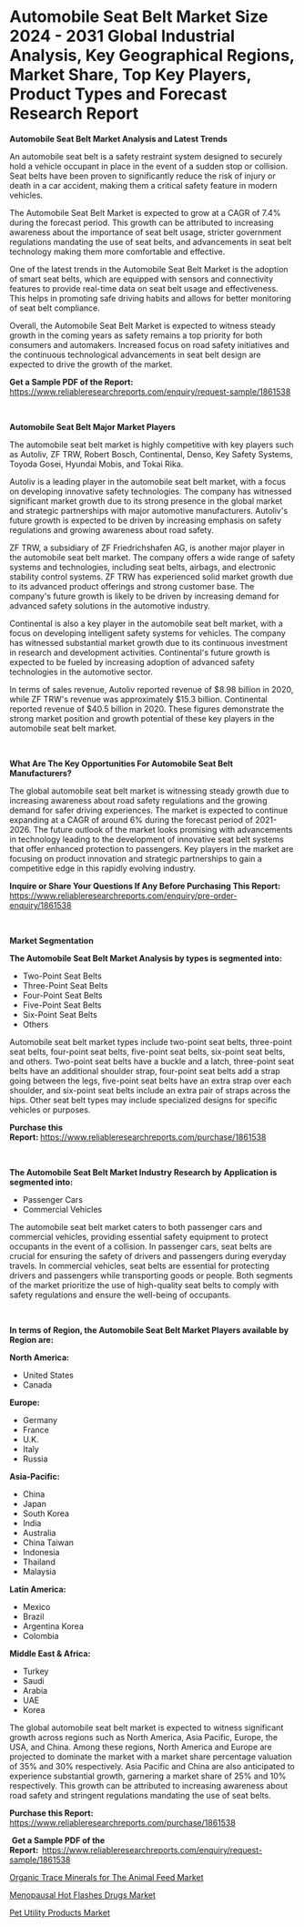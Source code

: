 <p><h1>Automobile Seat Belt Market Size 2024 - 2031 Global Industrial Analysis, Key Geographical Regions, Market Share, Top Key Players, Product Types and Forecast Research Report</h1></p><p><strong>Automobile Seat Belt Market Analysis and Latest Trends</strong></p>
<p><p>An automobile seat belt is a safety restraint system designed to securely hold a vehicle occupant in place in the event of a sudden stop or collision. Seat belts have been proven to significantly reduce the risk of injury or death in a car accident, making them a critical safety feature in modern vehicles.</p><p>The Automobile Seat Belt Market is expected to grow at a CAGR of 7.4% during the forecast period. This growth can be attributed to increasing awareness about the importance of seat belt usage, stricter government regulations mandating the use of seat belts, and advancements in seat belt technology making them more comfortable and effective.</p><p>One of the latest trends in the Automobile Seat Belt Market is the adoption of smart seat belts, which are equipped with sensors and connectivity features to provide real-time data on seat belt usage and effectiveness. This helps in promoting safe driving habits and allows for better monitoring of seat belt compliance.</p><p>Overall, the Automobile Seat Belt Market is expected to witness steady growth in the coming years as safety remains a top priority for both consumers and automakers. Increased focus on road safety initiatives and the continuous technological advancements in seat belt design are expected to drive the growth of the market.</p></p>
<p><strong>Get a Sample PDF of the Report:&nbsp;</strong> <a href="https://www.reliableresearchreports.com/enquiry/request-sample/1861538">https://www.reliableresearchreports.com/enquiry/request-sample/1861538</a></p>
<p>&nbsp;</p>
<p><strong>Automobile Seat Belt Major Market Players</strong></p>
<p><p>The automobile seat belt market is highly competitive with key players such as Autoliv, ZF TRW, Robert Bosch, Continental, Denso, Key Safety Systems, Toyoda Gosei, Hyundai Mobis, and Tokai Rika. </p><p>Autoliv is a leading player in the automobile seat belt market, with a focus on developing innovative safety technologies. The company has witnessed significant market growth due to its strong presence in the global market and strategic partnerships with major automotive manufacturers. Autoliv's future growth is expected to be driven by increasing emphasis on safety regulations and growing awareness about road safety.</p><p>ZF TRW, a subsidiary of ZF Friedrichshafen AG, is another major player in the automobile seat belt market. The company offers a wide range of safety systems and technologies, including seat belts, airbags, and electronic stability control systems. ZF TRW has experienced solid market growth due to its advanced product offerings and strong customer base. The company's future growth is likely to be driven by increasing demand for advanced safety solutions in the automotive industry.</p><p>Continental is also a key player in the automobile seat belt market, with a focus on developing intelligent safety systems for vehicles. The company has witnessed substantial market growth due to its continuous investment in research and development activities. Continental's future growth is expected to be fueled by increasing adoption of advanced safety technologies in the automotive sector.</p><p>In terms of sales revenue, Autoliv reported revenue of $8.98 billion in 2020, while ZF TRW's revenue was approximately $15.3 billion. Continental reported revenue of $40.5 billion in 2020. These figures demonstrate the strong market position and growth potential of these key players in the automobile seat belt market.</p></p>
<p>&nbsp;</p>
<p><strong>What Are The Key Opportunities For Automobile Seat Belt Manufacturers?</strong></p>
<p><p>The global automobile seat belt market is witnessing steady growth due to increasing awareness about road safety regulations and the growing demand for safer driving experiences. The market is expected to continue expanding at a CAGR of around 6% during the forecast period of 2021-2026. The future outlook of the market looks promising with advancements in technology leading to the development of innovative seat belt systems that offer enhanced protection to passengers. Key players in the market are focusing on product innovation and strategic partnerships to gain a competitive edge in this rapidly evolving industry.</p></p>
<p><strong>Inquire or Share Your Questions If Any Before Purchasing This Report:</strong> <a href="https://www.reliableresearchreports.com/enquiry/pre-order-enquiry/1861538">https://www.reliableresearchreports.com/enquiry/pre-order-enquiry/1861538</a></p>
<p>&nbsp;</p>
<p><strong>Market Segmentation</strong></p>
<p><strong>The Automobile Seat Belt Market Analysis by types is segmented into:</strong></p>
<p><ul><li>Two-Point Seat Belts</li><li>Three-Point Seat Belts</li><li>Four-Point Seat Belts</li><li>Five-Point Seat Belts</li><li>Six-Point Seat Belts</li><li>Others</li></ul></p>
<p><p>Automobile seat belt market types include two-point seat belts, three-point seat belts, four-point seat belts, five-point seat belts, six-point seat belts, and others. Two-point seat belts have a buckle and a latch, three-point seat belts have an additional shoulder strap, four-point seat belts add a strap going between the legs, five-point seat belts have an extra strap over each shoulder, and six-point seat belts include an extra pair of straps across the hips. Other seat belt types may include specialized designs for specific vehicles or purposes.</p></p>
<p><strong>Purchase this Report:&nbsp;</strong><a href="https://www.reliableresearchreports.com/purchase/1861538">https://www.reliableresearchreports.com/purchase/1861538</a></p>
<p>&nbsp;</p>
<p><strong>The Automobile Seat Belt Market Industry Research by Application is segmented into:</strong></p>
<p><ul><li>Passenger Cars</li><li>Commercial Vehicles</li></ul></p>
<p><p>The automobile seat belt market caters to both passenger cars and commercial vehicles, providing essential safety equipment to protect occupants in the event of a collision. In passenger cars, seat belts are crucial for ensuring the safety of drivers and passengers during everyday travels. In commercial vehicles, seat belts are essential for protecting drivers and passengers while transporting goods or people. Both segments of the market prioritize the use of high-quality seat belts to comply with safety regulations and ensure the well-being of occupants.</p></p>
<p>&nbsp;</p>
<p><strong>In terms of Region, the Automobile Seat Belt Market Players available by Region are:</strong></p>
<p>
    <p> <strong> North America: </strong>
        <ul>
            <li>United States</li>
            <li>Canada</li>
        </ul>
        </p> 
    <p> <strong> Europe: </strong>
        <ul>
            <li>Germany</li>
            <li>France</li>
            <li>U.K.</li>
            <li>Italy</li>
            <li>Russia</li>
        </ul>
        </p> 
    <p> <strong> Asia-Pacific: </strong>
        <ul>
            <li>China</li>
            <li>Japan</li>
            <li>South Korea</li>
            <li>India</li>
            <li>Australia</li>
            <li>China Taiwan</li>
            <li>Indonesia</li>
            <li>Thailand</li>
            <li>Malaysia</li>
        </ul>
        </p> 
    <p> <strong> Latin America: </strong>
        <ul>
            <li>Mexico</li>
            <li>Brazil</li>
            <li>Argentina Korea</li>
            <li>Colombia</li>
        </ul>
        </p> 
    <p> <strong> Middle East & Africa: </strong>
        <ul>
            <li>Turkey</li>
            <li>Saudi</li>
            <li>Arabia</li>
            <li>UAE</li>
            <li>Korea</li>
        </ul>
    </p>
    </p>
<p><p>The global automobile seat belt market is expected to witness significant growth across regions such as North America, Asia Pacific, Europe, the USA, and China. Among these regions, North America and Europe are projected to dominate the market with a market share percentage valuation of 35% and 30% respectively. Asia Pacific and China are also anticipated to experience substantial growth, garnering a market share of 25% and 10% respectively. This growth can be attributed to increasing awareness about road safety and stringent regulations mandating the use of seat belts.</p></p>
<p><strong>Purchase this Report: </strong><a href="https://www.reliableresearchreports.com/purchase/1861538">https://www.reliableresearchreports.com/purchase/1861538</a></p>
<p>&nbsp;<strong>Get a Sample PDF of the Report:&nbsp;&nbsp;</strong><a href="https://www.reliableresearchreports.com/enquiry/request-sample/1861538">https://www.reliableresearchreports.com/enquiry/request-sample/1861538</a></p>
<p><strong></strong></p>
<p><p><a href="https://view.publitas.com/reportprime-1/organic-trace-minerals-for-the-animal-feed-market-share-market-new-trends-analysis-report-by-type-by-application-by-end-use-by-region-and-segment-forecasts-2023-2030/">Organic Trace Minerals for The Animal Feed Market</a></p><p><a href="https://view.publitas.com/reportprime-1/menopausal-hot-flashes-drugs-market-insights-market-players-and-forecast-till-2030/">Menopausal Hot Flashes Drugs Market</a></p><p><a href="https://view.publitas.com/reportprime-1/decoding-the-pet-utility-products-market-a-deep-dive-into-the-latest-market-trends-market-segmentation-and-competitive-analysis/">Pet Utility Products Market</a></p></p>